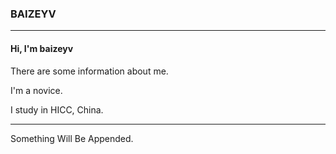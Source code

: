 ### BAIZEYV
---
#### Hi, I'm baizeyv
There are some information about me.

I'm a novice.

I study in HICC, China.

---
Something Will Be Appended.
